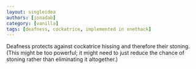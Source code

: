 ```yaml
---
layout: singleidea
authors: [jonadab]
category: [vanilla]
tags: [deafness, cockatrice, implemented in xnethack]
---
```

Deafness protects against cockatrice hissing and therefore their stoning. (This might be too powerful; it might need to just reduce the chance of stoning rather than eliminating it altogether.)
